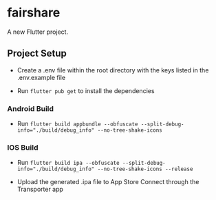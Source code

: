 # fairshare

A new Flutter project.

## Project Setup

- Create a .env file within the root directory with the keys listed in the .env.example file

- Run `flutter pub get` to install the dependencies

### Android Build

- Run `flutter build appbundle --obfuscate --split-debug-info="./build/debug_info" --no-tree-shake-icons`

### IOS Build

- Run `flutter build ipa --obfuscate --split-debug-info="./build/debug_info" --no-tree-shake-icons --release`

- Upload the generated .ipa file to App Store Connect through the Transporter app
